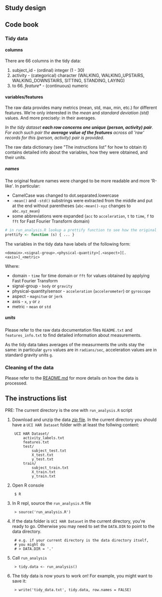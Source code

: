 Study design
------------


Code book
---------

### Tidy data

#### columns

There are 66 columns in the tidy data:

1. subject_id - (ordinal) integer (1 - 30)
2. activity - (categorical) character (WALKING, WALKING_UPSTAIRS, WALKING_DOWNSTAIRS, SITTING, STANDING, LAYING)
3. to 66. _feature_* - (continuous) numeric

#### variables/features

The raw data provides many metrics (mean, std, max, min, etc.) for different features.
We're only interested in the _mean_ and _standard deviation (std)_ values.
And more precisely: in their averages.

_In the tidy dataset **each row concerns one unique (person, activity) pair**. For each such pair the
**average value of the features** across all 'raw' records for this (person, activity) pair is provided_.

The raw data dictionary (see "The instructions list" for how to obtain it) contains detailed info
about the variables, how they were obtained, and their units. 


##### names

The original feature names were changed to be more readable and more 'R-like'. In particular:

- CamelCase was changed to dot.separated.lowercase
- `-mean()` and `-std()` substrings were extracted from the middle and put at the end without parentheses (`abc-mean()-xyz` changes to `abc.xyz_mean`)
- some abbreviations were expanded (`acc` to `acceleration`, `t` to `time`, `f` to `fft` for Fast Fourier Transform domain)

```R
# in run_analysis.R lookup a prettify function to see how the original feature names are transformed
prettify <- function (s) { ... }
```

The variables in the tidy data have labels of the following form:

    <domain>.<signal-group>.<physical-quantity>[.<aspect>][.<axis>]_<metric>

Where:

- domain - `time` for time domain or `fft` for values obtained by applying Fast Fourier Transform
- signal-group - `body` or `gravity`
- physical-quantity/sensor - `acceleration` (`accelerometer`) or `gyroscope` 
- aspect - `magnitue` or `jerk`
- axis - `x`, `y` or `z`
- metric - `mean` or `std`

##### units

Please refer to the raw data documentation files `README.txt` and `features_info.txt` to find detailed
information about measurements.

As the tidy data takes averages of the measurments the units stay the same: in particular `gyro`
values are in `radians/sec`, acceleration values are in standard gravity units `g`.


### Cleaning of the data

Please refer to the [README.md](README.md) for more details on how the data is processed.

The instructions list
---------------------

PRE: The current directory is the one with `run_analysis.R` script

1. Download and unzip the data [_zip_ file](https://d396qusza40orc.cloudfront.net/getdata%2Fprojectfiles%2FUCI%20HAR%20Dataset.zip).
In the current directory you should have a `UCI HAR Dataset` folder
with at least the follwing content:

        UCI HAR Dataset/
            activity_labels.txt
            features.txt
            test/
                subject_test.txt
                X_test.txt
                y_test.txt
            train/
                subject_train.txt
                X_train.txt
                y_train.txt

2. Open R console

        $ R

3. In R repl, source the `run_analysis.R` file

        > source('run_analysis.R')

4. If the data folder is `UCI HAR Dataset` in the current directory, you're
ready to go. Otherwise you may need to set the `DATA.DIR` to point to
the data directory.

        # e.g. if your current directory is the data directory itself,
        # you might do
        # > DATA.DIR = '.'

5. Call `run_analysis`

        > tidy.data <- run_analysis()

6. The tidy data is now yours to work on! For example, you might want to
save it:

        > write('tidy_data.txt', tidy.data, row.names = FALSE)

